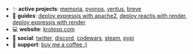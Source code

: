 <!--- - ⚡ **languages**: python, powershell, javascript, html, css
- 📦 **frameworks & libraries**: express, react
- 🍀 **interested in**: electron, nest, dart/flutter, go (full [bucketlist](https://github.com/aaronlyy/bucketlist)) --->
- ✨ **active projects**: [memoria](https://github.com/aaronlyy/memoria), [pyonos](https://github.com/aaronlyy/pyonos), [ventus](https://github.com/aaronlyy/ventus), [breve](https://github.com/krotesq/breve)
- 🔨 **guides**: [deploy expressjs with apache2](https://github.com/aaronlyy/deploy-expressjs-with-apache2), [deploy reactjs with render](https://github.com/aaronlyy/deploy-reactjs-with-render), [deploy expressjs with render](https://github.com/aaronlyy/deploy-expressjs-with-render)
- 💻 **website**: [krotesq.com](https://krotesq.com)
- 🥑 **social**: [twitter](https://twitter.com/levizepam), [discord](https://discord.gg/ZVuh34ttRN), [codewars](https://www.codewars.com/users/aaronlyy), [steam](https://steamcommunity.com/id/speedkonsum), [pypi](https://pypi.org/user/aaronlyy/)
- 🙏 **support**: [buy me a coffee :)](https://www.buymeacoffee.com/aaronlyy)
